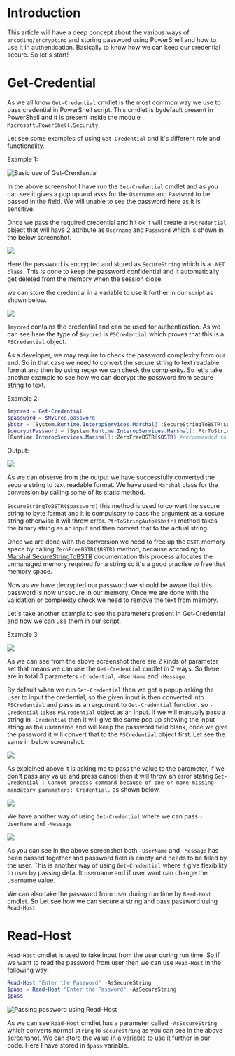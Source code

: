 # Introduction

This article will have a deep concept about the various ways of `encoding/encrypting` and storing password using PowerShell and how to use it in authentication. Basically to know how we can keep our credential secure. So let's start!

# Get-Credential

As we all know `Get-Credential` cmdlet is the most common way we use to pass credential in PowerShell script. This cmdlet is bydefault present in PowerShell and it is present inside the module `Microsoft.PowerShell.Security`.

Let see some examples of using `Get-Credential` and it's different role and functionality.

Example 1:

![Basic use of Get-Crendential](img/ex-1.1.png)

In the above screenshot I have run the `Get-Credential` cmdlet and as you can see it gives a pop up and asks for the `Username` and `Password` to be passed in the field. We will unable to see the password here as it is sensitive.

Once we pass the required credential and hit ok it will create a `PSCredential` object that will have 2 attribute as `Username` and `Password` which is shown in the below screenshot.

![](img/ex-1.2.png)

Here the password is encrypted and stored as `SecureString` which is a `.NET class`. This is done to keep the password confidential and it automatically get deleted from the memory when the session close.

we can store the credential in a variable to use it further in our script as shown below.

![](img/ex-1.3.png)

`$mycred` contains the credential and can be used for authentication. As we can see here the type of `$mycred` is `PSCredential` which proves that this is a `PSCredential` object.


As a developer, we may require to check the password complexity from our end. So in that case we need to convert the secure string to text readable format and then by using regex we can check the complexity. So let's take another example to see how we can decrypt the password from secure string to text.

Example 2:

```powershell
$mycred = Get-Credential
$password = $MyCred.password
$bstr = [System.Runtime.InteropServices.Marshal]::SecureStringToBSTR($password) #converting securestring to byte string
$decryptPassword = [System.Runtime.InteropServices.Marshal]::PtrToStringAuto($bstr) #converting byte string to string
[Runtime.InteropServices.Marshal]::ZeroFreeBSTR($BSTR) #recommended to free the byte string memory after conversion
```

Output:

![](img/ex-2.png)

As we can observe from the output we have successfully converted the secure string to text readable format. We have used `Marshal` class for the conversion by calling some of its static method.

`SecureStringToBSTR($password)` this method is used to convert the secure string to byte format and it is compulsory to pass the argument as a secure string otherwise it will throw error. `PtrToStringAuto($bstr)` method takes the binary string as an input and then convert that to the actual string.

Once we are done with the conversion we need to free up the `BSTR` memory space by calling `ZeroFreeBSTR($BSTR)` method, because according to [Marshal.SecureStringToBSTR](https://docs.microsoft.com/en-us/dotnet/api/system.runtime.interopservices.marshal.securestringtobstr?redirectedfrom=MSDN&view=netframework-4.8#System_Runtime_InteropServices_Marshal_SecureStringToBSTR_System_Security_SecureString_) documentation this process allocates the unmanaged memory required for a string so it's a good practise to free that memory space.

Now as we have decrypted our password we should be aware that this password is now unsecure in our memory. Once we are done with the validation or complexity check we need to remove the text from memory.

Let's take another example to see the parameters present in Get-Credential and how we can use them in our script.

Example 3:

![](img/ex-3.1.png)

As we can see from the above screenshot there are 2 kinds of parameter set that means we can use the `Get-Credential` cmdlet in 2 ways. So there are in total 3 parameters `-Credential`, `-UserName` and `-Message`.

By default when we run `Get-Credential` then we get a popup asking the user to input the credential, so the given input is then converted into `PSCredential` and pass as an argument to `Get-Credential` function. so `-Credential` takes `PSCredential` object as an input. If we will manually pass a string in `-Credential` then it will give the same pop up showing the input string as the username and will keep the password field blank, once we give the password it will convert that to the `PSCredential` object first. Let see the same in below screenshot.

![](img/ex-3.2.png)

As explained above it is asking me to pass the value to the parameter, if we don't pass any value and press cancel then it will throw an error stating `Get-Credential : Cannot process command because of one or
more missing mandatory parameters: Credential.` as shown below.

![](img/ex-3.3.png)

We have another way of using `Get-Credential` where we can pass `-UserName` and `-Message`

![](img/ex-3.4.png)

As you can see in the above screenshot both `-UserName` and `-Message` has been passed together and password field is empty and needs to be filled by the user. This is another way of using `Get-Credential` where it give flexibility to user by passing default username and if user want can change the username value.

We can also take the password from user during run time by `Read-Host` cmdlet. So Let see how we can secure a string and pass password using `Read-Host`

# Read-Host

`Read-Host` cmdlet is used to take input from the user during run time. So if we want to read the password from user then we can use `Read-Host` in the following way:

```powershell
Read-Host "Enter the Password" -AsSecureString
$pass = Read-Host "Enter the Password" -AsSecureString
$pass
```

![Passing password using Read-Host](img/ex-4.png)

As we can see `Read-Host` cmdlet has a parameter called `-AsSecureString` which converts normal `string` to `securestring` as you can see in the above screenshot. We can store the value in a variable to use it further in our code. Here I have stored in `$pass` variable.  